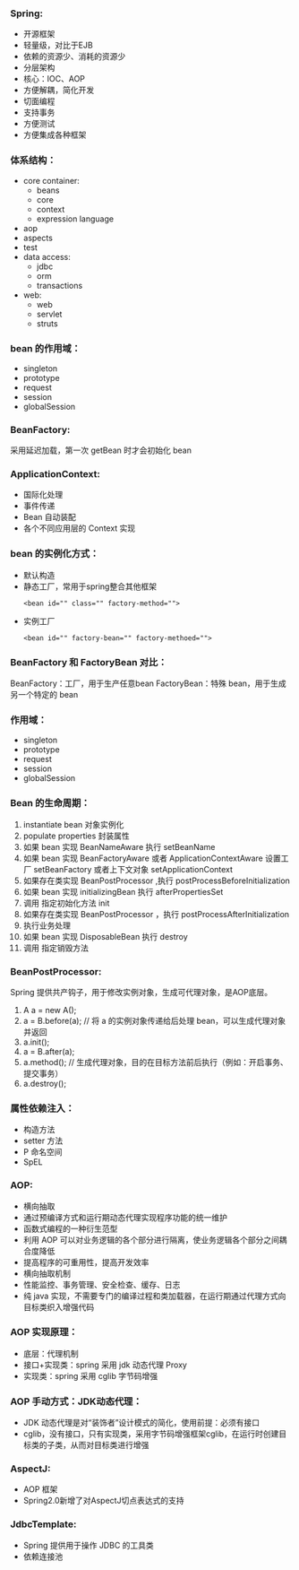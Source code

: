 ### Spring:
 - 开源框架
 - 轻量级，对比于EJB
 - 依赖的资源少、消耗的资源少
 - 分层架构
 - 核心：IOC、AOP
 - 方便解耦，简化开发
 - 切面编程
 - 支持事务
 - 方便测试
 - 方便集成各种框架

### 体系结构：
 - core container:
    - beans
    - core
    - context
    - expression language
 - aop
 - aspects
 - test
 - data access:
    - jdbc
    - orm
    - transactions
 - web:
    - web
    - servlet
    - struts
 
### bean 的作用域：
 - singleton
 - prototype
 - request
 - session
 - globalSession
 
### BeanFactory:
采用延迟加载，第一次 getBean 时才会初始化 bean

### ApplicationContext:
 - 国际化处理
 - 事件传递
 - Bean 自动装配
 - 各个不同应用层的 Context 实现
 
### bean 的实例化方式：
 - 默认构造
 - 静态工厂，常用于spring整合其他框架
   ```
   <bean id="" class="" factory-method="">
   ```
 - 实例工厂
   ```
   <bean id="" factory-bean="" factory-methoed="">
   ```
   
### BeanFactory 和 FactoryBean 对比：
BeanFactory：工厂，用于生产任意bean
FactoryBean：特殊 bean，用于生成另一个特定的 bean

### 作用域：
  - singleton
  - prototype
  - request
  - session
  - globalSession
  
### Bean 的生命周期：
1. instantiate bean 对象实例化
2. populate properties 封装属性
3. 如果 bean 实现 BeanNameAware 执行 setBeanName
4. 如果 bean 实现 BeanFactoryAware 或者 ApplicationContextAware 设置工厂 setBeanFactory 或者上下文对象 setApplicationContext
5. 如果存在类实现 BeanPostProcessor ,执行 postProcessBeforeInitialization
6. 如果 bean 实现 initializingBean 执行 afterPropertiesSet
7. 调用 <bean int-method="init"> 指定初始化方法 init
8. 如果存在类实现 BeanPostProcessor ，执行 postProcessAfterInitialization
9. 执行业务处理
10. 如果 bean 实现 DisposableBean 执行 destroy
11. 调用 <bean destroy-method=""> 指定销毁方法

### BeanPostProcessor:
Spring 提供共产钩子，用于修改实例对象，生成可代理对象，是AOP底层。
1. A a = new A();
2. a = B.before(a); // 将 a 的实例对象传递给后处理 bean，可以生成代理对象并返回
3. a.init();
4. a = B.after(a);
5. a.method(); // 生成代理对象，目的在目标方法前后执行（例如：开启事务、提交事务）
6. a.destroy();

### 属性依赖注入：
 - 构造方法
 - setter 方法
 - P 命名空间
 - SpEL


### AOP:
 - 横向抽取
 - 通过预编译方式和运行期动态代理实现程序功能的统一维护
 - 函数式编程的一种衍生范型
 - 利用 AOP 可以对业务逻辑的各个部分进行隔离，使业务逻辑各个部分之间耦合度降低
 - 提高程序的可重用性，提高开发效率
 - 横向抽取机制
 - 性能监控、事务管理、安全检查、缓存、日志
 - 纯 java 实现，不需要专门的编译过程和类加载器，在运行期通过代理方式向目标类织入增强代码
 
### AOP 实现原理：
 - 底层：代理机制
 - 接口+实现类：spring 采用 jdk 动态代理 Proxy
 - 实现类：spring 采用 cglib 字节码增强
 
 
### AOP 手动方式：JDK动态代理：
 - JDK 动态代理是对“装饰者”设计模式的简化，使用前提：必须有接口
 - cglib，没有接口，只有实现类，采用字节码增强框架cglib，在运行时创建目标类的子类，从而对目标类进行增强

### AspectJ:
 - AOP 框架
 - Spring2.0新增了对AspectJ切点表达式的支持
 
### JdbcTemplate:
 - Spring 提供用于操作 JDBC 的工具类
 - 依赖连接池
 







